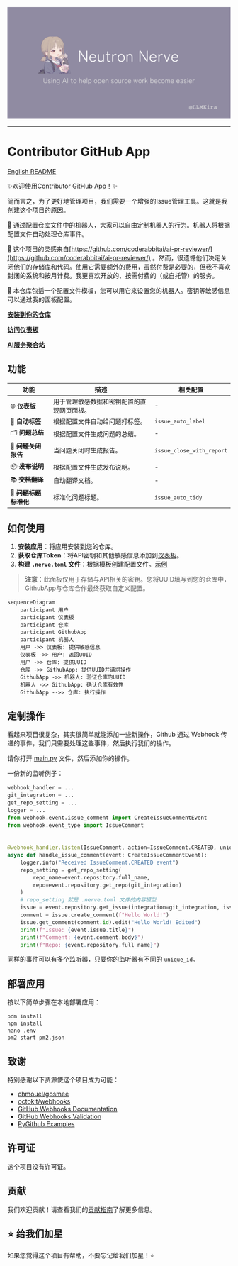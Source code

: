 ![Contributor](.github/banner.png)

-----------------

# Contributor GitHub App

[English README](README.md)

✨欢迎使用Contributor GitHub App！✨

简而言之，为了更好地管理项目，我们需要一个增强的Issue管理工具。这就是我创建这个项目的原因。

🤖 通过配置仓库文件中的机器人，大家可以自由定制机器人的行为。机器人将根据配置文件自动处理仓库事件。

🐇 这个项目的灵感来自[https://github.com/coderabbitai/ai-pr-reviewer/](https://github.com/coderabbitai/ai-pr-reviewer/)
。然而，很遗憾他们决定关闭他们的存储库和代码。使用它需要额外的费用，虽然付费是必要的，但我不喜欢封闭的系统和按月计费。我更喜欢开放的、按需付费的（或自托管）的服务。

🚀 本仓库包括一个配置文件模板，您可以用它来设置您的机器人。密钥等敏感信息可以通过我的面板配置。

[**安装到你的仓库**](https://github.com/apps/neutron-nerve)

[**访问仪表板**](https://contributor.dianas.cyou)

[**AI服务聚合站**](https://www.ohmygpt.com/)

## 功能

| 功能                 | 描述                    | 相关配置                      |
|--------------------|-----------------------|---------------------------|
| 🌐 **仪表板**         | 用于管理敏感数据和密钥配置的直观网页面板。 | -                         |
| 📂 **自动标签**        | 根据配置文件自动给问题打标签。       | `issue_auto_label`        |
| 🗂 ~~**问题总结**~~    | 根据配置文件生成问题的总结。        | -                         |
| 📝 ~~**问题关闭报告**~~  | 当问题关闭时生成报告。           | `issue_close_with_report` |
| 📦 ~~**发布说明**~~    | 根据配置文件生成发布说明。         | -                         |
| 📚 ~~**文档翻译**~~    | 自动翻译文档。               | -                         |
| 📌 ~~**问题标题标准化**~~ | 标准化问题标题。              | `issue_auto_tidy`         |

## 如何使用

1. **安装应用**：将应用安装到您的仓库。
2. **获取仓库Token**：将API密钥和其他敏感信息添加到[仪表板](https://contributor.dianas.cyou)。
3. **构建 `.nerve.toml` 文件**：根据模板创建配置文件。[示例](.nerve.toml)

> **注意**：此面板仅用于存储与API相关的密钥。您将UUID填写到您的仓库中，GithubApp与仓库合作最终获取自定义配置。

```mermaid
sequenceDiagram
    participant 用户
    participant 仪表板
    participant 仓库
    participant GithubApp
    participant 机器人
    用户 ->> 仪表板: 提供敏感信息
    仪表板 ->> 用户: 返回UUID
    用户 ->> 仓库: 提供UUID
    仓库 ->> GithubApp: 提供UUID并请求操作
    GithubApp ->> 机器人: 验证仓库的UUID
    机器人 ->> GithubApp: 确认仓库有效性
    GithubApp -->> 仓库: 执行操作
```

## 定制操作

看起来项目很复杂，其实很简单就能添加一些新操作，Github 通过 Webhook 传递的事件，我们只需要处理这些事件，然后执行我们的操作。

请你打开 [main.py](main.py) 文件，然后添加你的操作。

一份新的监听例子：

```python
webhook_handler = ...
git_integration = ...
get_repo_setting = ...
logger = ...
from webhook.event.issue_comment import CreateIssueCommentEvent
from webhook.event_type import IssueComment


@webhook_handler.listen(IssueComment, action=IssueComment.CREATED, unique_id="uuid")
async def handle_issue_comment(event: CreateIssueCommentEvent):
    logger.info("Received IssueComment.CREATED event")
    repo_setting = get_repo_setting(
        repo_name=event.repository.full_name,
        repo=event.repository.get_repo(git_integration)
    )
    # repo_setting 就是 .nerve.toml 文件的内容模型
    issue = event.repository.get_issue(integration=git_integration, issue_number=event.issue.number)
    comment = issue.create_comment(f"Hello World!")
    issue.get_comment(comment.id).edit("Hello World! Edited")
    print(f"Issue: {event.issue.title}")
    print(f"Comment: {event.comment.body}")
    print(f"Repo: {event.repository.full_name}")
```

同样的事件可以有多个监听器，只要你的监听器有不同的 `unique_id`。

## 部署应用

按以下简单步骤在本地部署应用：

```shell
pdm install
npm install
nano .env
pm2 start pm2.json
```

## 致谢

特别感谢以下资源使这个项目成为可能：

- [chmouel/gosmee](https://github.com/chmouel/gosmee)
- [octokit/webhooks](https://github.com/octokit/webhooks/blob/main/payload-examples/api.github.com/issues/assigned.payload.json)
- [GitHub Webhooks Documentation](https://docs.github.com/en/webhooks/webhook-events-and-payloads#issues)
- [GitHub Webhooks Validation](https://docs.github.com/zh/webhooks/using-webhooks/validating-webhook-deliveries)
- [PyGithub Examples](https://github.com/PyGithub/PyGithub/blob/main/doc/examples/Issue.rst)

## 许可证

这个项目没有许可证。

## 贡献

我们欢迎贡献！请查看我们的[贡献指南](CONTRIBUTOR_LICENSE_AGREEMENT.md)了解更多信息。

## ⭐️ 给我们加星

如果您觉得这个项目有帮助，不要忘记给我们加星！⭐️
